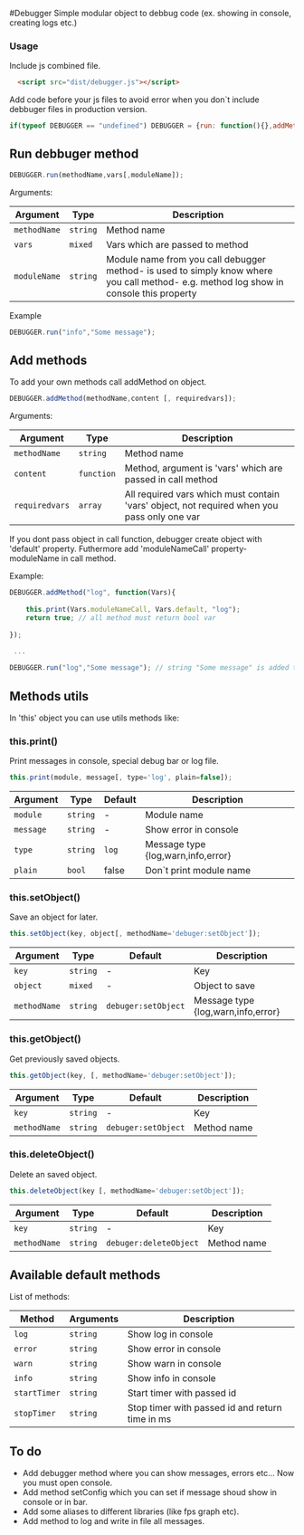 #Debugger
Simple modular object to debbug code (ex. showing in console, creating logs etc.)

### Usage

Include js combined file.
``` html
  <script src="dist/debugger.js"></script>
```

Add code before your js files to avoid error when you don`t include debbuger files in production version.

``` js
if(typeof DEBUGGER == "undefined") DEBUGGER = {run: function(){},addMethod: function(){}};
```

## Run debbuger method
```js
DEBUGGER.run(methodName,vars[,moduleName]);
```
Arguments:

| Argument | Type | Description
|--------|---------|------------
| `methodName` | `string` | Method name
| `vars` | `mixed` | Vars which are passed to method
| `moduleName` | `string` | Module name from you call debugger method- is used to simply know where you call method- e.g. method log show in console this property  

Example
```js
DEBUGGER.run("info","Some message");
```

## Add methods

To add your own methods call addMethod on object.

```js
DEBUGGER.addMethod(methodName,content [, requiredvars]);
```
Arguments:

| Argument | Type | Description
|--------|---------|------------
| `methodName` | `string` | Method name
| `content` | `function` | Method, argument is 'vars' which are passed in call method
| `requiredvars` | `array` | All required vars which must contain 'vars' object, not required when you pass only one var

If you dont pass object in call function, debugger create object with 'default' property. Futhermore add 'moduleNameCall' property- moduleName in call method.

Example: 

```js
DEBUGGER.addMethod("log", function(Vars){
  
	this.print(Vars.moduleNameCall, Vars.default, "log");
	return true; // all method must return bool var
		
});

 ...
 
DEBUGGER.run("log","Some message"); // string "Some message" is added to Vars.default property

```
## Methods utils
In 'this' object you can use utils methods like:
### this.print()
Print messages in console, special debug bar or log file.
```js
this.print(module, message[, type='log', plain=false]);
```

| Argument | Type | Default | Description
|--------|---------|-------|---------
| `module` | `string` | - |Module name
| `message` | `string` | - |Show error in console
| `type` | `string` | `log` |Message type {log,warn,info,error}
| `plain` | `bool` |  false |Don`t print module name

### this.setObject()
Save an object for later.
```js
this.setObject(key, object[, methodName='debuger:setObject']);
```
| Argument | Type | Default | Description
|--------|---------|-------|---------
| `key` | `string` | - | Key
| `object` | `mixed` | - | Object to save
| `methodName` | `string` | `debuger:setObject` | Message type {log,warn,info,error}

### this.getObject()
Get previously saved objects.
```js
this.getObject(key, [, methodName='debuger:setObject']);
```
| Argument | Type | Default | Description
|--------|---------|-------|---------
| `key` | `string` | - | Key
| `methodName` | `string` | `debuger:setObject` | Method name 

### this.deleteObject()
Delete an saved object.
```js
this.deleteObject(key [, methodName='debuger:setObject']);
```
| Argument | Type | Default | Description
|--------|---------|-------|---------
| `key` | `string` | - | Key
| `methodName` | `string` | `debuger:deleteObject` | Method name 

## Available default methods
List of methods:

| Method | Arguments | Description
|--------|-------------|-------------
| `log` | `string` | Show log in console | 
| `error` | `string` | Show error in console
| `warn` | `string` | Show warn in console
| `info` | `string` | Show info in console
| `startTimer` | `string` | Start timer with passed id
| `stopTimer` | `string` | Stop timer with passed id and return time in ms
## To do
- Add debugger method where you can show messages, errors etc... Now you must open console.
- Add method setConfig which you can set if message shoud show in console or in bar.
- Add some aliases to different libraries (like fps graph etc).
- Add method to log and write in file all messages.